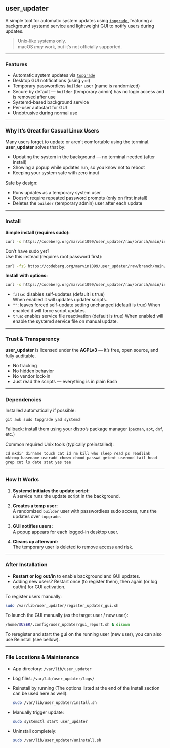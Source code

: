 ## **user_updater**

A simple tool for automatic system updates using [`topgrade`](https://github.com/topgrade-rs/topgrade),
featuring a background systemd service and lightweight GUI to notify users during updates.

> Unix-like systems only.  
> macOS *may* work, but it’s not officially supported.

---

### Features

* Automatic system updates via [`topgrade`](https://github.com/topgrade-rs/topgrade)
* Desktop GUI notifications (using `yad`)
* Temporary passwordless `builder` user (name is randomized)
* Secure by default — `builder` (temporary admin) has no login access and is removed after use
* Systemd-based background service
* Per-user autostart for GUI
* Unobtrusive during normal use

---

### Why It’s Great for Casual Linux Users

Many users forget to update or aren’t comfortable using the terminal.
**user_updater** solves that by:

* Updating the system in the background — no terminal needed (after install)
* Showing a popup while updates run, so you know not to reboot
* Keeping your system safe with zero input

Safe by design:

* Runs updates as a temporary system user
* Doesn’t require repeated password prompts (only on first install)
* Deletes the `builder` (temporary admin) user after each update

---

### Install

**Simple install (requires sudo):**

```bash
curl -s https://codeberg.org/marvin1099/user_updater/raw/branch/main/install.sh | sudo bash
```

Don’t have sudo yet?  
Use this instead (requires root password first):

```bash
curl -fsS https://codeberg.org/marvin1099/user_updater/raw/branch/main/get_dependencies.sh -o /tmp/get_dependencies.sh && chmod +x /tmp/get_dependencies.sh && su -c "/tmp/get_dependencies.sh" && curl -fsS https://codeberg.org/marvin1099/user_updater/raw/branch/main/install.sh | sudo bash; rm -f /tmp/get_dependencies.sh
```

**Install with options:**

```bash
curl -s https://codeberg.org/marvin1099/user_updater/raw/branch/main/install.sh false "" true | sudo bash
```

* `false`: disables self-updates (default is true)  
  When enabled it will updates updater scripts.
* `""`: leaves forced self-update setting unchanged (default is true)
  When enabled it will force script updates.
* `true`: enables service file reactivation (default is true)
  When enabled will enable the systemd service file on manual update.

---

### Trust & Transparency

**user_updater** is licensed under the **AGPLv3** — it’s free, open source, and fully auditable.

* No tracking
* No hidden behavior
* No vendor lock-in
* Just read the scripts — everything is in plain Bash

---

### Dependencies

Installed automatically if possible:

```
git awk sudo topgrade yad systemd
```

Fallback: install them using your distro’s package manager (`pacman`, `apt`, `dnf`, etc.)

Common required Unix tools (typically preinstalled):

```
cd mkdir dirname touch cat id rm kill who sleep read ps readlink mktemp basename useradd chown chmod passwd getent usermod tail head grep cut ls date stat yes tee
```

---

### How It Works

1. **Systemd initiates the update script:**  
   A service runs the update script in the background.

2. **Creates a temp user:**  
   A randomized `builder` user with passwordless sudo access, runs the updates over `topgrade`.

3. **GUI notifies users:**  
   A popup appears for each logged-in desktop user.

4. **Cleans up afterward:**  
   The temporary user is deleted to remove access and risk.

---

### After Installation

* **Restart or log out/in** to enable background and GUI updates.
* Adding new users? Restart once (to register them), then again (or log out/in) for GUI activation.

To register users manually:

```bash
sudo /var/lib/user_updater/register_updater_gui.sh
```

To launch the GUI manually (as the target user / new user):

```bash
/home/$USER/.config/user_updater/gui_report.sh & disown
```

To reregister and start the gui on the running user (new user), you can also use Reinstall (see bellow).

---

### File Locations & Maintenance

* App directory:
  `/var/lib/user_updater`

* Log files:
  `/var/lib/user_updater/logs/`

* Reinstall by running (The options listed at the end of the Install section can be used here as well):

  ```bash
  sudo /var/lib/user_updater/install.sh
  ```

* Manually trigger update:

  ```bash
  sudo systemctl start user_updater
  ```

* Uninstall completely:

  ```bash
  sudo /var/lib/user_updater/uninstall.sh
  ```
